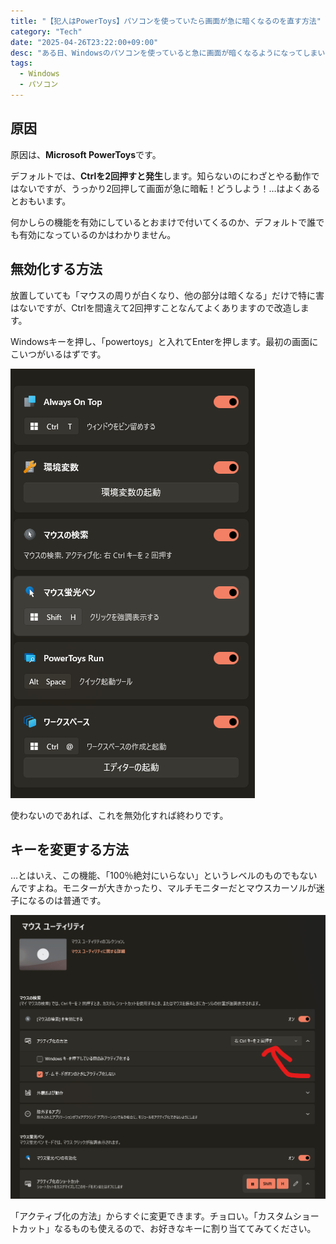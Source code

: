 ```yaml
---
title: "【犯人はPowerToys】パソコンを使っていたら画面が急に暗くなるのを直す方法"
category: "Tech"
date: "2025-04-26T23:22:00+09:00"
desc: "ある日、Windowsのパソコンを使っていると急に画面が暗くなるようになってしまいました。PowerToysが悪さをしていることがわかったので、解消法をお伝えします。"
tags:
  - Windows
  - パソコン
---
```


## 原因

原因は、**Microsoft PowerToys**です。

デフォルトでは、**Ctrlを2回押すと発生**します。知らないのにわざとやる動作ではないですが、うっかり2回押して画面が急に暗転！どうしよう！…はよくあるとおもいます。

何かしらの機能を有効にしているとおまけで付いてくるのか、デフォルトで誰でも有効になっているのかはわかりません。

## 無効化する方法

放置していても「マウスの周りが白くなり、他の部分は暗くなる」だけで特に害はないですが、Ctrlを間違えて2回押すことなんてよくありますので改造します。

Windowsキーを押し、「powertoys」と入れてEnterを押します。最初の画面にこいつがいるはずです。

![マウス蛍光ペン](image.png)

使わないのであれば、これを無効化すれば終わりです。

## キーを変更する方法

…とはいえ、この機能、「100％絶対にいらない」というレベルのものでもないんですよね。モニターが大きかったり、マルチモニターだとマウスカーソルが迷子になるのは普通です。

![マウス蛍光ペンユーティリティ](image-1.png)

「アクティブ化の方法」からすぐに変更できます。チョロい。「カスタムショートカット」なるものも使えるので、お好きなキーに割り当ててみてください。